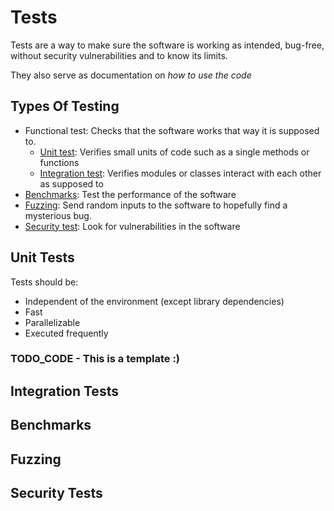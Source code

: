 # Tests

Tests are a way to make sure the software is working as intended, bug-free, without security vulnerabilities and to know its limits.

They also serve as documentation on _how to use the code_

## Types Of Testing

- Functional test: Checks that the software works that way it is supposed to.
    - [Unit test](#unit-tests): Verifies small units of code such as a single methods or functions
    - [Integration test](#integration-tests): Verifies modules or classes interact with each other as supposed to
- [Benchmarks](#benchmarks): Test the performance of the software
- [Fuzzing](#fuzzing): Send random inputs to the software to hopefully find a mysterious bug.
- [Security test](#security-tests): Look for vulnerabilities in the software

## Unit Tests

Tests should be:

- Independent of the environment (except library dependencies)
- Fast
- Parallelizable
- Executed frequently

### TODO_CODE - This is a template :)

## Integration Tests

## Benchmarks

## Fuzzing

## Security Tests
